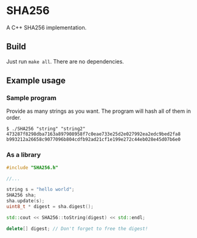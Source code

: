 # SHA256

A C++ SHA256 implementation.

## Build

Just run `make all`. There are no dependencies.

## Example usage

### Sample program

Provide as many strings as you want. The program will hash all of them in order.

```
$ ./SHA256 "string" "string2"
473287f8298dba7163a897908958f7c0eae733e25d2e027992ea2edc9bed2fa8
b993212a26658c9077096b804cdfb92ad21cf1e199e272c44eb028e45d07b6e0
```

### As a library

```cpp
#include "SHA256.h"

//...

string s = "hello world";
SHA256 sha;
sha.update(s);
uint8_t * digest = sha.digest();

std::cout << SHA256::toString(digest) << std::endl;

delete[] digest; // Don't forget to free the digest!
```